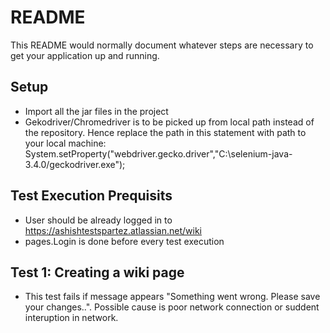 # README #

This README would normally document whatever steps are necessary to get your application up and running.

## Setup ##
- Import all the jar files in the project
- Gekodriver/Chromedriver is to be picked up from local path instead of the repository. Hence replace the path in this statement with path to your local machine: System.setProperty("webdriver.gecko.driver","C:\\selenium-java-3.4.0/geckodriver.exe");

## Test Execution Prequisits ##
- User should be already logged in to https://ashishtestspartez.atlassian.net/wiki
- pages.Login is done before every test execution

## Test 1: Creating a wiki page ##
- This test fails if message appears "Something went wrong. Please save your changes..". Possible cause is poor network connection or suddent interuption in network.